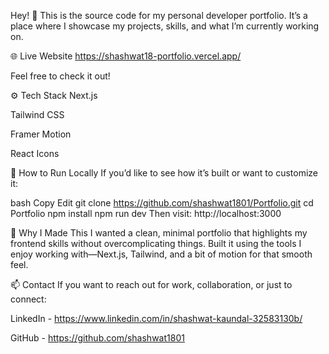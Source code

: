 Hey! 👋 This is the source code for my personal developer portfolio. It’s a place where I showcase my projects, skills, and what I’m currently working on.

🌐 Live Website
https://shashwat18-portfolio.vercel.app/

Feel free to check it out!

⚙️ Tech Stack
Next.js

Tailwind CSS

Framer Motion

React Icons

🚀 How to Run Locally
If you’d like to see how it’s built or want to customize it:

bash
Copy
Edit
git clone https://github.com/shashwat1801/Portfolio.git
cd Portfolio
npm install
npm run dev
Then visit:
http://localhost:3000

🎯 Why I Made This
I wanted a clean, minimal portfolio that highlights my frontend skills without overcomplicating things. Built it using the tools I enjoy working with—Next.js, Tailwind, and a bit of motion for that smooth feel.

📫 Contact
If you want to reach out for work, collaboration, or just to connect:

LinkedIn - https://www.linkedin.com/in/shashwat-kaundal-32583130b/

GitHub - https://github.com/shashwat1801
